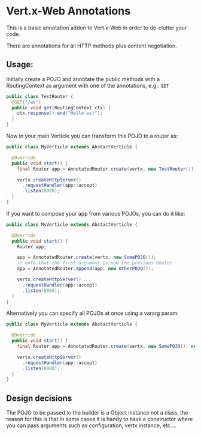 # Vert.x-Web Annotations

This is a basic annotation addon to Vert.x-Web in order to de-clutter your code.

There are annotations for all HTTP methods plus content negotiation.

## Usage:

Initially create a POJO and annotate the public methods with a RoutingContext as argument
with one of the annotations, e.g.: `GET`

```java
public class TestRouter {
  @GET("/ws")
  public void get(RoutingContext ctx) {
    ctx.response().end("Hello ws!");
  }
}
```

Now in your main Verticle you can transform this POJO to a router as:

```java
public class MyVerticle extends AbstactVerticle {

  @Override
  public void start() {
    final Router app = AnnotatedRouter.create(vertx, new TestRouter());

    vertx.createHttpServer()
      .requestHandler(app::accept)
      .listen(8080);
  }
}
```

If you want to compose your app from various POJOs, you can do it like:

```java
public class MyVerticle extends AbstactVerticle {

  @Override
  public void start() {
    Router app;

    app = AnnotatedRouter.create(vertx, new SomePOJO());
    // note that the first argument is now the previous Router
    app = AnnotatedRouter.append(app, new OtherPOJO());

    vertx.createHttpServer()
      .requestHandler(app::accept)
      .listen(8080);
  }
}
```

Alternatively you can specify all POJOs at once using a vararg param:

```java
public class MyVerticle extends AbstactVerticle {

  @Override
  public void start() {
    final Router app = AnnotatedRouter.create(vertx, new SomePOJO(), new OtherPOJO());

    vertx.createHttpServer()
      .requestHandler(app::accept)
      .listen(8080);
  }
}
```

## Design decisions

The POJO to be passed to the builder is a Object instance not a class, the reason for this is that
in some cases it is handy to have a constructor where you can pass arguments such as configuration,
vertx instance, etc....

